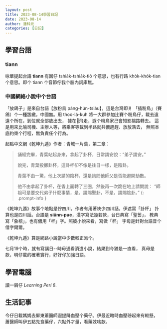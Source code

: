 ```yaml
---
layout: post
title: 2023-08-14學習日記
date: 2023-08-14
author: 潘科元
categories: [日記]
---
```


## 學習台語

### tiann

咏華提起台語 **tiann** 有囡仔 tshia̍k-tshia̍k-tiô 个意思，也有行路
kho̍k-kho̍k-tian 个意思。即个 tiann 个音節佇我个腦內詞庫無。

### 中國網絡小說中个台語

「放鴿子」是來自台語【放粉鳥 pàng-hún-tsiáu】，這是台灣即爿
「插粉鳥」（賽鴿）个一種跋繳，中國無。用 thoo-lá-kuh
將一大群參加比賽个粉鳥仔，載去遠遠个所在，到位就全部放出去，
據在𪜶飛走，遐个粉鳥家己會知影揣路轉去。
這是用來比喻司機、主辦人等，將乘客等載到半路就共儂趕趕、放放落去，
無照本底約束个行程，無負責任个行為。

起點中文網《乾坤九遁》作者：青城一片葉，第二章：

> 誦經完畢，青葉站起身來，拿起了卦杯，日常請安說：“弟子請安。”
> 
> 說完，青葉投擲卦杯，這卦杯卻不像是往日一樣，是陰卦。
> 
> 青葉不由一驚，他上次請的陰杯，還是詢問他師父是否能避開劫數。
> 
> 他不由拿起了卦杯，在香上面轉了三圈，然後再一次跪在地上請問說：
> “師祖可是要交代弟子什麼事情，是，請賜聖卦，不是，請賜陰卦。”
{: .prompt-info }

《乾坤九遁》故事个地點是佇四川，作者有用著袂少四川話，伊遮寫「卦杯」
扑算也是四川話。台語是 **siūnn-pue**，漢字寫法幾若款，台日典寫「聖筶」，
教典寫「象桮」，也有儂用「杯」字。照彼小說來看，寫做「杯」
字毋是針對台語音个借字爾爾。

《乾坤九遁》算是網路小說當中少數較正派个。

七月19个時，就有寫講日\--時毋通看消遣小說，結果到今猶是一直看，
真毋是款，明仔載的確著實行，好好仔加強日語。

## 學習電腦

讀一屑仔 *Learning Perl 6*.

## 生活記事

今仔日載媽媽去屏東蕭醫師遐提降血壓个藥仔。伊最近暗時血壓磅起來有較懸，
蕭醫師叫伊五點先食藥仔，六點外才量，看藥效啥款。

